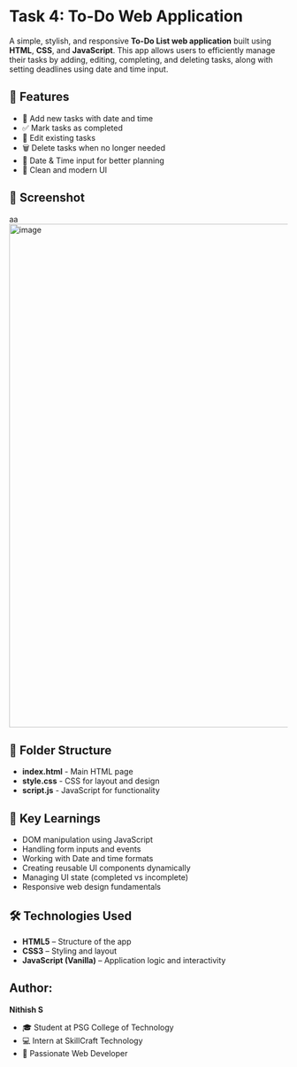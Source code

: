 # Task 4: To-Do Web Application

A simple, stylish, and responsive **To-Do List web application** built using **HTML**, **CSS**, and **JavaScript**. This app allows users to efficiently manage their tasks by adding, editing, completing, and deleting tasks, along with setting deadlines using date and time input.

## 🚀 Features

- 📌 Add new tasks with date and time
- ✅ Mark tasks as completed
- 📝 Edit existing tasks
- 🗑️ Delete tasks when no longer needed
- 📅 Date & Time input for better planning
- 🎨 Clean and modern UI

## 📸 Screenshot

aa<img width="1905" height="909" alt="image" src="https://github.com/user-attachments/assets/7738ba34-80ad-4dd7-bd97-9381cbf9b65f" />


## 📂 Folder Structure

 - **index.html** - Main HTML page
 - **style.css** - CSS for layout and design
 - **script.js** - JavaScript for functionality

## 🧠 Key Learnings

- DOM manipulation using JavaScript
- Handling form inputs and events
- Working with Date and time formats
- Creating reusable UI components dynamically
- Managing UI state (completed vs incomplete)
- Responsive web design fundamentals
  
## 🛠️ Technologies Used

- **HTML5** – Structure of the app
- **CSS3** – Styling and layout
- **JavaScript (Vanilla)** – Application logic and interactivity

## Author:
**Nithish S**
- 🎓 Student at PSG College of Technology
- 💻 Intern at SkillCraft Technology
- 🎯 Passionate Web Developer




